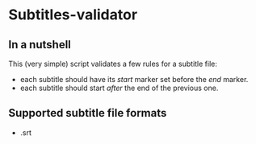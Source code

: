 # Subtitles-validator

## In a nutshell

This (very simple) script validates a few rules for a subtitle file:

* each subtitle should have its *start* marker set before the *end* marker.
* each subtitle should start *after* the end of the previous one.


## Supported subtitle file formats

* .srt
